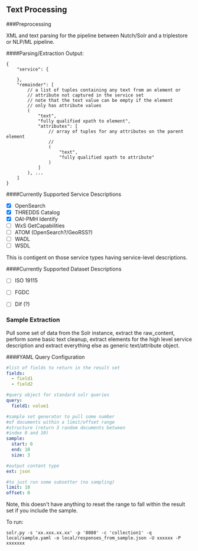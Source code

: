 ## Text Processing 

###Preprocessing

XML and text parsing for the pipeline between Nutch/Solr and a triplestore or NLP/ML pipeline.

####Parsing/Extraction Output:

```
{
	"service": {
		
	},
	"remainder": [
		// a list of tuples containing any text from an element or 
		// attribute not captured in the service set
		// note that the text value can be empty if the element
		// only has attribute values
		(
			"text",
			"fully qualified xpath to element",
			"attributes": [
				// array of tuples for any attributes on the parent element
				//
				(
					"text",
					"fully qualified xpath to attribute"
				)
			]
		), ...
	]
}

```

####Currently Supported Service Descriptions

- [x] OpenSearch
- [x] THREDDS Catalog
- [x] OAI-PMH Identify
- [ ] WxS GetCapabilities
- [ ] ATOM (OpenSearch?/GeoRSS?)
- [ ] WADL
- [ ] WSDL

This is contigent on those service types having service-level descriptions. 

####Currently Supported Dataset Descriptions

- [ ] ISO 19115
- [ ] FGDC
- [ ] Dif (?)


### Sample Extraction

Pull some set of data from the Solr instance, extract the raw_content, perform some basic text cleanup, extract elements for the high level service description and extract everything else as generic text/attribute object.

####YAML Query Configuration

```yaml
#list of fields to return in the result set
fields:
  - field1
  - field2

#query object for standard solr queries
query:
  field1: value1

#sample set generator to pull some number
#of documents within a limit/offset range 
#structure (return 3 random documents between
#index 0 and 10)
sample:
  start: 0
  end: 10
  size: 3

#output content type
ext: json

#to just run some subsetter (no sampling)
limit: 10
offset: 0

```

Note, this doesn't have anything to reset the range to fall within the result set if you include the sample.


To run:

```
solr.py -s 'xx.xxx.xx.xx' -p '8080' -c 'collection1' -q local/sample.yaml -o local/responses_from_sample.json -U xxxxxx -P xxxxxxx

```
